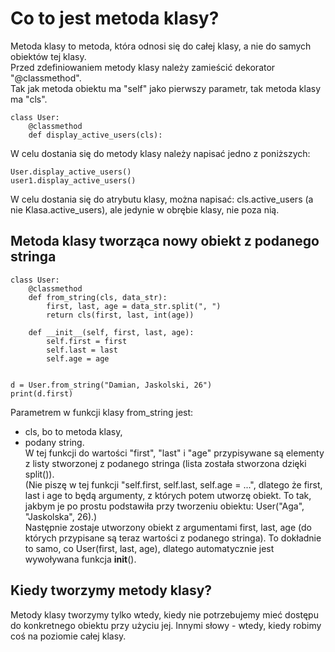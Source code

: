 # Co to jest metoda klasy?  
Metoda klasy to metoda, która odnosi się do całej klasy, a nie do samych obiektów tej klasy.  
Przed zdefiniowaniem metody klasy należy zamieścić dekorator "@classmethod".  
Tak jak metoda obiektu ma "self" jako pierwszy parametr, tak metoda klasy ma "cls".  

```
class User:
    @classmethod
    def display_active_users(cls):
```

W celu dostania się do metody klasy należy napisać jedno z poniższych:  

```
User.display_active_users()
user1.display_active_users()
```

W celu dostania się do atrybutu klasy, można napisać: cls.active_users (a nie Klasa.active_users), ale jedynie w obrębie klasy, nie poza nią.

## Metoda klasy tworząca nowy obiekt z podanego stringa  

```
class User:
    @classmethod
    def from_string(cls, data_str):
        first, last, age = data_str.split(", ")
        return cls(first, last, int(age))

    def __init__(self, first, last, age):
        self.first = first
        self.last = last
        self.age = age


d = User.from_string("Damian, Jaskolski, 26")
print(d.first)
```
Parametrem w funkcji klasy from_string jest:  
- cls, bo to metoda klasy,  
- podany string.  
W tej funkcji do wartości "first", "last" i "age" przypisywane są elementy z listy stworzonej z podanego stringa (lista została stworzona dzięki split()).  
(Nie piszę w tej funkcji "self.first, self.last, self.age = ...", dlatego że first, last i age to będą argumenty, z których potem utworzę obiekt. To tak, jakbym je po prostu podstawiła przy tworzeniu obiektu: User("Aga", "Jaskolska", 26).)  
Następnie zostaje utworzony obiekt z argumentami first, last, age (do których przypisane są teraz wartości z podanego stringa). To dokładnie to samo, co User(first, last, age), dlatego automatycznie jest wywoływana funkcja __init__().

## Kiedy tworzymy metody klasy?  
Metody klasy tworzymy tylko wtedy, kiedy nie potrzebujemy mieć dostępu do konkretnego obiektu przy użyciu jej. Innymi słowy - wtedy, kiedy robimy coś na poziomie całej klasy.

